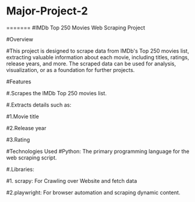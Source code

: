# Major-Project-2
=======
#IMDb Top 250 Movies Web Scraping Project 

#Overview

#This project is designed to scrape data from IMDb's Top 250 movies list, extracting valuable information about each movie, including titles, ratings, release years, and more. The scraped data can be used for analysis, visualization, or as a foundation for further projects.

#Features

#.Scrapes the IMDb Top 250 movies list.

#.Extracts details such as:

#1.Movie title

#2.Release year

#3.Rating

#Technologies Used
#Python: The primary programming language for the web scraping script.

#.Libraries:

#1. scrapy: For Crawling over Website and fetch data

#2.playwright: For browser automation and scraping dynamic content.
